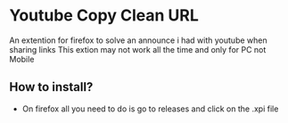 # Youtube Copy Clean URL
An extention for firefox to solve an announce i had with youtube when sharing links 
This extion may not work all the time and only for PC not Mobile

## How to install?
* On firefox all you need to do is go to releases and click on the .xpi file 
 
